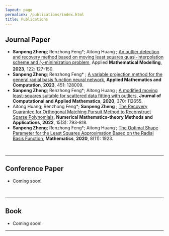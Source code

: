 ```yaml
---
layout: page
permalink: /publications/index.html
title: Publications
---
```



## Journal Paper

- **Sanpeng Zheng**; Renzhong Feng*; Aitong Huang ; <font color='blue'>[An outlier detection and recovery method
  based on moving least squares quasi-interpolation scheme and $l_0$-minimization problem](https://doi.org/10.1016/j.apm.2023.05.032)</font>, Applied
  **Mathematical Modelling**, **2023**, 122: 127-150. 
- **Sanpeng Zheng**; Renzhong Feng* ; <font color='blue'>[A variable projection method for the general radial basis
  function neural network](https://doi.org/10.1016/j.amc.2023.128009)</font>, **Applied Mathematics and Computation**, **2023**, 451: 128009.
- **Sanpeng Zheng**; Renzhong Feng*; Aitong Huang ; <font color='blue'>[A modified moving least-squares suitable for
  scattered data fitting with outliers](https://doi.org/10.1016/j.cam.2019.112655)</font>, **Journal of Computational and Applied Mathematics**, **2020**,
  370: 112655.
- Aitong Huang; Renzhong Feng*; **Sanpeng Zheng** ; <font color='blue'>[The Recovery Guarantee for Orthogonal
  Matching Pursuit Method to Reconstruct Sparse Polynomials](https://doi.org/10.4208/nmtma.OA-2022-0015)</font>, **Numerical Mathematics-theory Methods
  and Applications**, **2022**, 15(3): 793-818.
- **Sanpeng Zheng**; Renzhong Feng*; Aitong Huang ; <font color='blue'>[The Optimal Shape Parameter for the Least
    Squares Approximation Based on the Radial Basis Function](https://doi.org/10.3390/math8111923)</font>, **Mathematics**, **2020**, 8(11): 1923.

<br>

---
## Conference Paper

- Coming soon!

<br>

---

## Book

- Coming soon!

---

